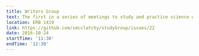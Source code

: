 ```yaml
---
title: Writers Group
text: The first in a series of meetings to study and practice science writing.
location: ERB 1419
link: https://github.com/smcclatchy/studyGroup/issues/22
date: 2016-10-24
startTime: '11:30'
endTime: '12:30'
---
```

